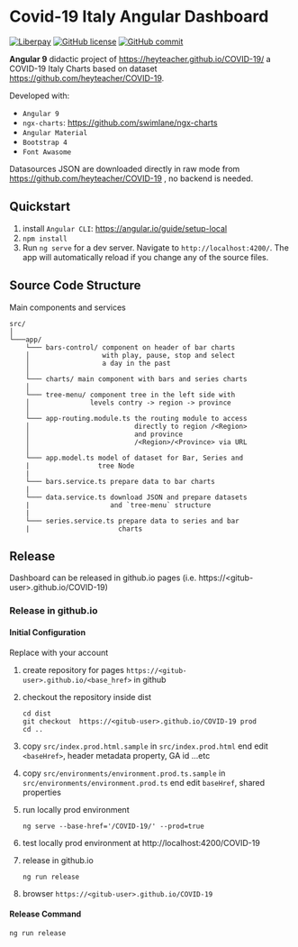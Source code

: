 # Covid-19 Italy Angular Dashboard

[![Liberpay](http://img.shields.io/liberapay/receives/heyteacher.svg?logo=liberapay)](https://liberapay.com/heyteacher/donate)
[![GitHub license](https://img.shields.io/github/license/heyteacher/ng-covid-19-ita-charts)](https://github.com/heyteacher/ng-covid-19-ita-charts/blob/master/LICENSE)
[![GitHub commit](https://img.shields.io/github/last-commit/heyteacher/ng-covid-19-ita-charts)](https://github.com/heyteacher/ng-covid-19-ita-charts/commits/master)

__Angular 9__ didactic project of https://heyteacher.github.io/COVID-19/ 
a COVID-19 Italy Charts based on dataset https://github.com/heyteacher/COVID-19. 

Developed with: 

* `Angular 9` 
* `ngx-charts`: https://github.com/swimlane/ngx-charts
* `Angular Material`
* `Bootstrap 4`
* `Font Awasome`

Datasources JSON are downloaded directly in raw mode from https://github.com/heyteacher/COVID-19 , no backend is needed.

## Quickstart

1. install `Angular CLI`: https://angular.io/guide/setup-local
1. `npm install`
1. Run `ng serve` for a dev server. Navigate to `http://localhost:4200/`. The app will automatically reload if you change any of the source files.

## Source Code Structure

Main components and services

```
src/
│
└───app/
    └─── bars-control/ component on header of bar charts 
    │                  with play, pause, stop and select 
    │                  a day in the past  
    │ 
    └─── charts/ main component with bars and series charts
    │ 
    └─── tree-menu/ component tree in the left side with
    │               levels contry -> region -> province
    │ 
    └─── app-routing.module.ts the routing module to access 
    │                          directly to region /<Region> 
    │                          and province 
    │                          /<Region>/<Province> via URL
    │ 
    └─── app.model.ts model of dataset for Bar, Series and 
    |                 tree Node
    |
    └─── bars.service.ts prepare data to bar charts
    |
    └─── data.service.ts download JSON and prepare datasets 
    |                    and `tree-menu` structure 
    |
    └─── series.service.ts prepare data to series and bar 
    |                      charts    
```

## Release

Dashboard can be released in github.io pages (i.e. https://\<gitub-user\>.github.io/COVID-19) 

### Release in github.io 

#### Initial Configuration 

Replace <gitub-user> with your account

1. create repository for pages `https://<gitub-user>.github.io/<base_href>` in github

1. checkout the repository inside dist
   ``` 
   cd dist
   git checkout  https://<gitub-user>.github.io/COVID-19 prod
   cd ..
   ```

1. copy `src/index.prod.html.sample` in `src/index.prod.html` end edit `<baseHref>`, header metadata property, GA id ...etc

1. copy `src/environments/environment.prod.ts.sample` in `src/environments/environment.prod.ts` end edit `baseHref`, shared properties 

1. run locally prod environment
   ```
   ng serve --base-href='/COVID-19/' --prod=true
   ```
1. test locally prod environment at http://localhost:4200/COVID-19

1. release in github.io
   ```
   ng run release
   ```

1. browser `https://<gitub-user>.github.io/COVID-19`
   
#### Release Command


```
ng run release
```
